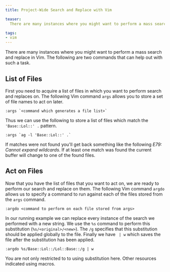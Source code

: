 ```yaml
---
title: Project-Wide Search and Replace with Vim

teaser:
  There are many instances where you might want to perform a mass search and replace in Vim. The following are two commands that can help out with such a task.

tags:
- vim
---
```


There are many instances where you might want to perform a mass search and replace in Vim. The following are two commands that can help out with such a task.

## List of Files
First you need to acquire a list of files in which you want to perform search and replaces on. The following Vim command `args` allows you to store a set of file names to act on later.

    :args `<command which generates a file list>`

Thus we can use the following to store a list of files which match the `'Base::Lol::' .` pattern.

    :args `ag -l 'Base::Lol::' .`

If matches were not found you'll get back something like the following *E79: Cannot expand wildcards*. If at least one match was found the current buffer will change to one of the found files.

## Act on Files
Now that you have the list of files that you want to act on, we are ready to perform our search and replace on them. The following Vim command `argdo` allows us to specify a command to run against each of the files stored from the `args` command.

    :argdo <command to perform on each file stored from args>

In our running example we can replace every instance of the search we performed with a new string. We use the `%s` command to perform this substitution (`%s/<original>/<new>`). The `/g` specifies that this substitution should be applied globally to the file. Finally we have ` | w` which saves the file after the substitution has been applied.

    :argdo %s/Base::Lol::/Lol::Base::/g | w

You are not only restricted to to using substitution here. Other resources indicated using macros.
